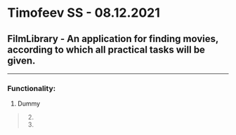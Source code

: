 # Timofeev SS  -  08.12.2021
## **FilmLibrary** - An application for finding movies, according to which all practical tasks will be given.
---
### Functionality:
1. Dummy
> 2.
> 3.
